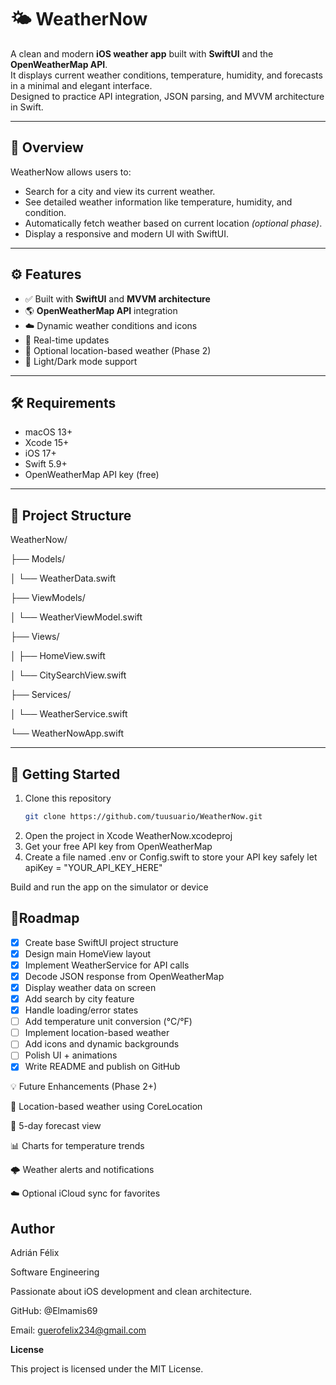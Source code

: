# 🌤️ WeatherNow

A clean and modern **iOS weather app** built with **SwiftUI** and the **OpenWeatherMap API**.  
It displays current weather conditions, temperature, humidity, and forecasts in a minimal and elegant interface.  
Designed to practice API integration, JSON parsing, and MVVM architecture in Swift.

---

## 🧭 Overview

WeatherNow allows users to:
- Search for a city and view its current weather.
- See detailed weather information like temperature, humidity, and condition.
- Automatically fetch weather based on current location *(optional phase)*.
- Display a responsive and modern UI with SwiftUI.

---

## ⚙️ Features

- ✅ Built with **SwiftUI** and **MVVM architecture**
- 🌎 **OpenWeatherMap API** integration
- ☁️ Dynamic weather conditions and icons
- 🔁 Real-time updates
- 🧭 Optional location-based weather (Phase 2)
- 🌙 Light/Dark mode support

---

## 🛠️ Requirements

- macOS 13+  
- Xcode 15+  
- iOS 17+  
- Swift 5.9+  
- OpenWeatherMap API key (free)

---

## 🧩 Project Structure

WeatherNow/

├── Models/

│ └── WeatherData.swift

├── ViewModels/

│ └── WeatherViewModel.swift

├── Views/

│ ├── HomeView.swift

│ └── CitySearchView.swift

├── Services/

│ └── WeatherService.swift

└── WeatherNowApp.swift


---

## 🚀 Getting Started

1. Clone this repository  
   ```bash
   git clone https://github.com/tuusuario/WeatherNow.git
      ```
2. Open the project in Xcode
WeatherNow.xcodeproj
3. Get your free API key from OpenWeatherMap
4. Create a file named .env or Config.swift to store your API key safely
let apiKey = "YOUR_API_KEY_HERE"

Build and run the app on the simulator or device

## 🧱Roadmap
- [x]  Create base SwiftUI project structure
- [x]  Design main HomeView layout
- [x]  Implement WeatherService for API calls
- [x]  Decode JSON response from OpenWeatherMap
- [x]  Display weather data on screen
- [x]  Add search by city feature
- [x]  Handle loading/error states
- [ ]  Add temperature unit conversion (°C/°F)
- [ ]  Implement location-based weather
- [ ]  Add icons and dynamic backgrounds
- [ ]  Polish UI + animations
- [x]  Write README and publish on GitHub

💡 Future Enhancements (Phase 2+)

📍 Location-based weather using CoreLocation

📅 5-day forecast view

📊 Charts for temperature trends

🌩️ Weather alerts and notifications

☁️ Optional iCloud sync for favorites

## Author

Adrián Félix

Software Engineering

Passionate about iOS development and clean architecture.


GitHub: @Elmamis69

Email: guerofelix234@gmail.com

**License**

This project is licensed under the MIT License.
